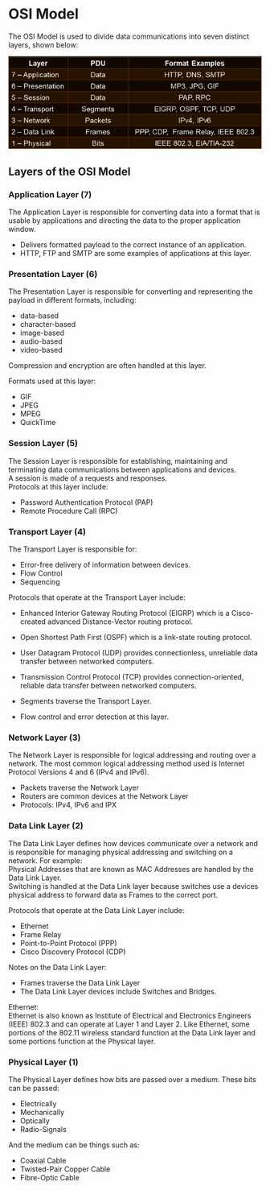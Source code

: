 # OSI Model

The OSI Model is used to divide data communications into seven distinct layers, shown below:

![Picture of the OSI Model](osiModel1.png)  
## Layers of the OSI Model

### Application Layer (7)
The Application Layer is responsible for converting data into a format that is usable by applications and directing the data to the proper application window.  

- Delivers formatted payload to the correct instance of an application.
- HTTP, FTP and SMTP are some examples of applications at this layer.  

### Presentation Layer (6)
The Presentation Layer is responsible for converting and representing the payload in different formats, including:
- data-based
- character-based
- image-based
- audio-based
- video-based  

Compression and encryption are often handled at this layer.  

Formats used at this layer:
- GIF
- JPEG
- MPEG
- QuickTime  

### Session Layer (5)
The Session Layer is responsible for establishing, maintaining and terminating data communications between applications and devices.  
A session is made of a requests and responses.  
Protocols at this layer include:  
- Password Authentication Protocol (PAP)
- Remote Procedure Call (RPC)  

### Transport Layer (4)
The Transport Layer is responsible for:  
- Error-free delivery of information between devices.
- Flow Control
- Sequencing  

Protocols that operate at the Transport Layer include:
- Enhanced Interior Gateway Routing Protocol (EIGRP) which is a Cisco-created advanced Distance-Vector routing protocol.
- Open Shortest Path First (OSPF) which is a link-state routing protocol.
- User Datagram Protocol (UDP) provides connectionless, unreliable data transfer between networked computers.
- Transmission Control Protocol (TCP) provides connection-oriented, reliable data transfer between networked computers.  

- Segments traverse the Transport Layer.

- Flow control and error detection at this layer.

### Network Layer (3)
The Network Layer is responsible for logical addressing and routing over a network. The most common logical addressing method used is Internet Protocol Versions 4 and 6 (IPv4 and IPv6).  
- Packets traverse the Network Layer
- Routers are common devices at the Network Layer
- Protocols: IPv4, IPv6 and IPX  

### Data Link Layer (2)
The Data Link Layer defines how devices communicate over a network and is responsible for managing physical addressing and switching on a network. For example:  
Physical Addresses that are known as MAC Addresses are handled by the Data Link Layer.  
Switching is handled at the Data Link layer because switches use a devices physical address to forward data as Frames to the correct port.  

Protocols that operate at the Data Link Layer include:  
- Ethernet
- Frame Relay
- Point-to-Point Protocol (PPP)
- Cisco Discovery Protocol (CDP)  

Notes on the Data Link Layer:
- Frames traverse the Data Link Layer
- The Data Link Layer devices include Switches and Bridges.  

Ethernet:  
Ethernet is also known as Institute of Electrical and Electronics Engineers (IEEE) 802.3 and can operate at Layer 1 and Layer 2. Like Ethernet, some portions of the 802.11 wireless standard function at the Data Link layer and some portions function at the Physical layer.

### Physical Layer (1)
The Physical Layer defines how bits are passed over a medium. These bits can be passed:  
- Electrically
- Mechanically
- Optically
- Radio-Signals  

And the medium can be things such as:  
- Coaxial Cable
- Twisted-Pair Copper Cable
- Fibre-Optic Cable
